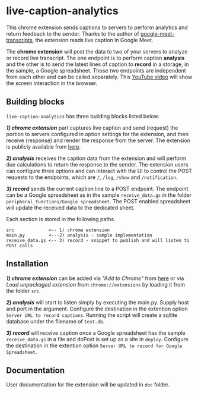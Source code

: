 # live-caption-analytics
This chrome extension sends captions to servers to perform analytics and return feedback to the sender. Thanks to the author of [google-meet-transcripts](https://github.com/dzaman/google-meet-transcripts), the extension reads live caption in Google Meet.

The <b>chrome extension</b> will post the data to two of your servers to analyze or record live transcript. The one endpoint is to perform caption <b>analysis</b> and the other is to send the latest lines of caption to <b>record</b> in a storage, in the sample, a Google spreadsheet. Those two endpoints are independent from each other and can be called separately. This [YouTube video](https://www.youtube.com/watch?v=g1aYP5yyyJQ) will show the screen interaction in the browser.

**Building blocks**
---
`live-caption-analytics` has three building blocks listed below. 

***1) chrome extension*** part captures live caption and send (request) the portion to servers configured in option settings for the extension, and then receive (response) and render the response from the server. The extension is publicly available from [here](https://chrome.google.com/webstore/detail/pppkdkcchlonlocoiejjinmkdncfblji).

***2) analysis*** receives the caption data from the extension and will perform due calculations to return the response to the sender. The extension users can configure three options and can interact with the UI to control the POST requests to the endpoints, which are `/`, `/log`, `/show` and `/notification`.

***3) record*** sends the current caption line to a POST endpoint. The endpoint can be a Google spreadsheet as in the sample `receive_data.gs` in the folder `peripheral_functions/Google spreadsheet`. The POST enabled spreadsheet will update the received data to the dedicated sheet.

Each section is stored in the following paths.
```
src             <-- 1) chrome extension
main.py         <---2) analysis - sample implementation
receive_data.gs <-- 3) record - snippet to publish and will listen to POST calls
```
**Installation**
---
***1) chrome extension*** can be added via <i>"Add to Chrome"</i> from [here](https://chrome.google.com/webstore/detail/pppkdkcchlonlocoiejjinmkdncfblji) or via <i>Load unpackaged extension</i> from `chrome://extensions` by loading it from the folder `src`.

***2) analysis*** will start to listen simply by executing the main.py. Supply host and port in the argument. Configure the destination in the extention option `Server URL to record captions`. Running the script will create a sqllite database under the filename of `test.db`.

***3) record*** will receive caption once a Google spreadsheet has the sample `receive_data.gs` in a file and doPost is set up as a site in `deploy`. Configure the destination in the extention option `Server URL to record for Google Spreadsheet`.

**Documentation**
---
User documentation for the extension will be updated in `doc` folder.
